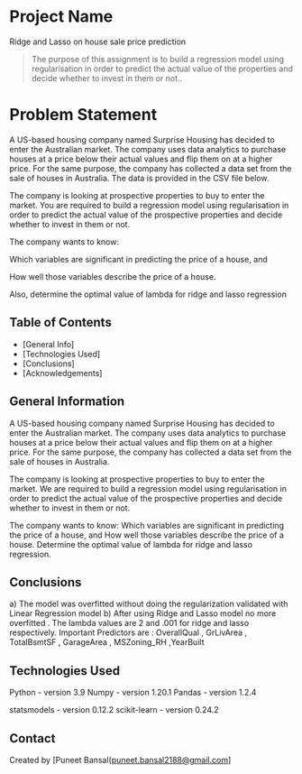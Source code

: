 # Project Name
Ridge and Lasso on house sale price prediction
> The purpose of this assignment is to build a regression model using regularisation in order to predict the actual value of the properties and decide whether to invest in them or not..

# Problem Statement
A US-based housing company named Surprise Housing has decided to enter the Australian market. The company uses data analytics to purchase houses at a price below their actual values and flip them on at a higher price. For the same purpose, the company has collected a data set from the sale of houses in Australia. The data is provided in the CSV file below.

The company is looking at prospective properties to buy to enter the market. You are required to build a regression model using regularisation in order to predict the actual value of the prospective properties and decide whether to invest in them or not.

The company wants to know:

Which variables are significant in predicting the price of a house, and

How well those variables describe the price of a house.

Also, determine the optimal value of lambda for ridge and lasso regression


## Table of Contents
* [General Info]
* [Technologies Used]
* [Conclusions]
* [Acknowledgements]


## General Information
A US-based housing company named Surprise Housing has decided to enter the Australian market. The company uses data analytics to purchase houses at a price below their actual values and flip them on at a higher price. For the same purpose, the company has collected a data set from the sale of houses in Australia.

The company is looking at prospective properties to buy to enter the market. We are required to build a regression model using regularisation in order to predict the actual value of the prospective properties and decide whether to invest in them or not.

The company wants to know:
Which variables are significant in predicting the price of a house, and  How well those variables describe the price of a house.
Determine the optimal value of lambda for ridge and lasso regression.

## Conclusions
a) The model was overfitted without doing the regularization validated with Linear Regression model
b) After using Ridge and Lasso model no more overfitted . The lambda values are 2 and .001 for ridge and lasso respectively.
Important Predictors are : OverallQual , GrLivArea , TotalBsmtSF , GarageArea , MSZoning_RH ,YearBuilt


## Technologies Used
Python - version 3.9
Numpy - version 1.20.1
Pandas - version 1.2.4

statsmodels - version 0.12.2
scikit-learn - version 0.24.2

## Contact
Created by [Puneet Bansal(puneet.bansal2188@gmail.com]
